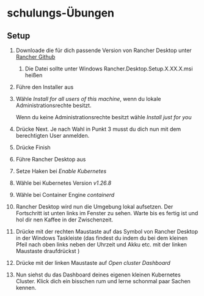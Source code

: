 # schulungs-Übungen

## Setup


1. Downloade die für dich passende Version von Rancher Desktop unter [Rancher Github](https://github.com/rancher-sandbox/rancher-desktop/releases)
    1. Die Datei sollte unter Windows Rancher.Desktop.Setup.X.XX.X.msi heißen

2. Führe den Installer aus

3. Wähle *Install for all users of this machine*, wenn du lokale Administrationsrechte besitzt.

   Wenn du keine Administrationsrechte besitzt wähle *Install just for you*

5. Drücke Next. Je nach Wahl in Punkt 3 musst du dich nun mit dem berechtigten User anmelden.

6. Drücke Finish

7. Führe Rancher Desktop aus

8. Setze Haken bei *Enable Kubernetes*

9. Wähle bei Kubernetes Version *v1.26.8*

10. Wähle bei Container Engine *containerd*

11. Rancher Desktop wird nun die Umgebung lokal aufsetzen. Der Fortschritt ist unten links im Fenster zu sehen. Warte bis es fertig ist und hol dir nen Kaffee in der Zwischenzeit.

12. Drücke  mit der rechten Maustaste auf das Symbol von Rancher Desktop in der Windows Taskleiste (das findest du indem du bei dem kleinen Pfeil nach oben links neben der Uhrzeit und Akku etc. mit der linken Maustaste draufdrückst )

13. Drücke mit der linken Maustaste auf *Open cluster Dashboard*

14. Nun siehst du das Dashboard deines eigenen kleinen Kubernetes Cluster. Klick dich ein bisschen rum und lerne schonmal paar Sachen kennen.
